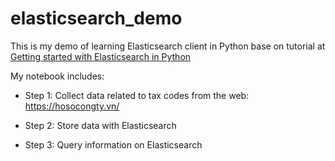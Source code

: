 # elasticsearch_demo
This is my demo of learning Elasticsearch client in Python base on tutorial at [Getting started with Elasticsearch in Python](http://blog.adnansiddiqi.me/getting-started-with-elasticsearch-in-python/) 

My notebook includes:

* Step 1: Collect data related to tax codes from the web: https://hosocongty.vn/

* Step 2: Store data with Elasticsearch

* Step 3: Query information on Elasticsearch
